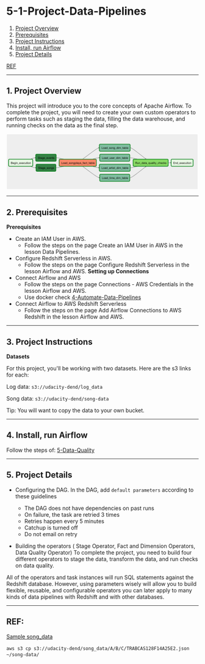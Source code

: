 # 5-1-Project-Data-Pipelines
1. [Project Overview](#schema1)
2. [Prerequisites](#schema2)
3. [Project Instructions](#schema3)
4. [Install, run Airflow](#schema4)
5. [Project Details](#schema5)


[REF](#schemaref)

<hr>
<a name='schema1'></a>


## 1. Project Overview
This project will introduce you to the core concepts of Apache Airflow. To complete the project, you will need to 
create your own custom operators to perform tasks such as staging the data, filling the data warehouse, and running 
checks on the data as the final step.


![dag](./img/dag.png)


<hr>
<a name='schema2'></a>


## 2. Prerequisites

**Prerequisites**
- Create an IAM User in AWS.
  - Follow the steps on the page Create an IAM User in AWS in the lesson Data Pipelines.
- Configure Redshift Serverless in AWS.
  - Follow the steps on the page Configure Redshift Serverless in the lesson Airflow and AWS. 
**Setting up Connections**
- Connect Airflow and AWS
  - Follow the steps on the page Connections - AWS Credentials in the lesson Airflow and AWS.
  - Use docker check [4-Automate-Data-Pipelines](../4-Automate-Data-Pipelines/README.md)
- Connect Airflow to AWS Redshift Serverless
  - Follow the steps on the page Add Airflow Connections to AWS Redshift in the lesson Airflow and AWS.

<hr>
<a name='schema3'></a>

## 3. Project Instructions


**Datasets**

For this project, you'll be working with two datasets. Here are the s3 links for each:

Log data: `s3://udacity-dend/log_data`

Song data: `s3://udacity-dend/song-data`

Tip: You will want to copy the data to your own bucket.


<hr>
<a name='schema4'></a>

## 4. Install, run Airflow

Follow the steps of: [5-Data-Quality](../5-1-Project-Data-Pipelines/README.md)


<hr>
<a name='schema5'></a>

## 5. Project Details

- Configuring the DAG. In the DAG, add `default parameters` according to these guidelines
  - The DAG does not have dependencies on past runs
  - On failure, the task are retried 3 times
  - Retries happen every 5 minutes
  - Catchup is turned off
  - Do not email on retry


- Building the operators ( Stage Operator, Fact and Dimension Operators, Data Quality Operator)
To complete the project, you need to build four different operators to stage the data, transform the data, 
and run checks on data quality.

All of the operators and task instances will run SQL statements against the Redshift database. However, 
using parameters wisely will allow you to build flexible, reusable, and configurable operators you can later apply 
to many kinds of data pipelines with Redshift and with other databases.





<hr>
<a name='schemaref'></a>

## REF:
[Sample song_data](https://knowledge.udacity.com/questions/1002142)

```
aws s3 cp s3://udacity-dend/song_data/A/B/C/TRABCAS128F14A25E2.json ~/song-data/ 
```


